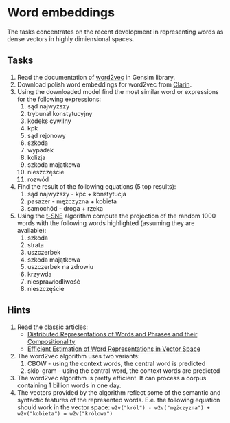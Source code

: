 # Word embeddings

The tasks concentrates on the recent development in representing words as dense vectors in highly dimiensional spaces.

## Tasks

1. Read the documentation of [word2vec](https://radimrehurek.com/gensim/models/word2vec.html) in Gensim library.
1. Download polish word embeddings for word2vec from [Clarin](https://clarin-pl.eu/dspace/handle/11321/327).
1. Using the downloaded model find the most similar word or expressions for the following expressions:
   1. sąd najwyższy
   1. trybunał konstytucyjny
   1. kodeks cywilny
   1. kpk
   1. sąd rejonowy
   1. szkoda
   1. wypadek
   1. kolizja
   1. szkoda majątkowa
   1. nieszczęście
   1. rozwód
1. Find the result of the following equations (5 top results):
   1. sąd najwyższy - kpc + konstytucja
   1. pasażer - mężczyzna + kobieta
   1. samochód - droga + rzeka
1. Using the [t-SNE](http://scikit-learn.org/stable/modules/generated/sklearn.manifold.TSNE.html) 
   algorithm compute the projection of the random 1000 words with the following words highlighted
   (assuming they are available):
   1. szkoda
   1. strata
   1. uszczerbek
   1. szkoda majątkowa
   1. uszczerbek na zdrowiu
   1. krzywda
   1. niesprawiedliwość
   1. nieszczęście

## Hints

1. Read the classic articles:
   * [Distributed Representations of Words and Phrases and their Compositionality](http://papers.nips.cc/paper/5021-distributed-representations-of-words-andphrases)
   * [Efficient Estimation of Word Representations in Vector Space](https://arxiv.org/abs/1301.3781)
1. The word2vec algorithm uses two variants:
   1. CBOW - using the context words, the central word is predicted
   1. skip-gram - using the central word, the context words are predicted
1. The word2vec algorithm is pretty efficient. It can process a corpus containing 1 billion words in one day.
1. The vectors provided by the algorithm reflect some of the semantic and syntactic features of the represented
   words. E.e. the following equation should work in the vector space:
   `w2v("król") - w2v("mężczyzna") + w2v("kobieta") = w2v("królowa")`
